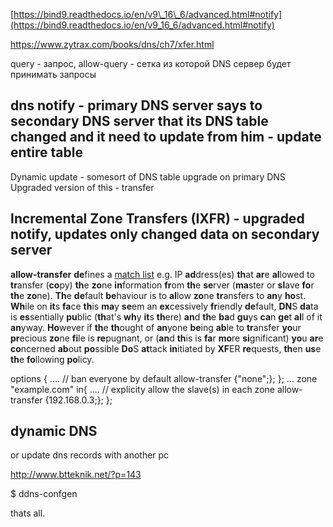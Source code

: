 [https://bind9.readthedocs.io/en/v9\_16\_6/advanced.html#notify](https://bind9.readthedocs.io/en/v9_16_6/advanced.html#notify)

https://www.zytrax.com/books/dns/ch7/xfer.html

query - запрос, allow-query - сетка из которой DNS сервер будет принимать запросы

## dns notify - primary DNS server says to secondary DNS server that its DNS table changed and it need to update from him - update entire table

Dynamic update - somesort of DNS table upgrade on primary DNS
Upgraded version of this - transfer

## Incremental Zone Transfers (IXFR) - upgraded notify, updates only changed data on secondary server

**allow-transfer** **de**fines a [match list](https://www.zytrax.com/books/dns/ch7/address_match_list.html) e.g. IP **ad**dress(es) **th**at **ar**e **al**lowed to **tr**ansfer (**co**py) **th**e **zo**ne **in**formation **fr**om **th**e **se**rver (**ma**ster or **sl**ave **fo**r **th**e **zo**ne). **Th**e **de**fault **be**haviour is to **al**low **zo**ne **tr**ansfers to **an**y **ho**st. **Wh**ile on **it**s **fa**ce **th**is **ma**y **se**em an **ex**cessively **fr**iendly **de**fault, **DN**S **da**ta is **es**sentially **pu**blic (**th**at's **wh**y **it**s **th**ere) **an**d **th**e **ba**d **gu**ys **ca**n **ge**t **al**l of it **an**yway. **Ho**wever if **th**e **th**ought of **an**yone **be**ing **ab**le to **tr**ansfer **yo**ur **pr**ecious **zo**ne **fi**le is **re**pugnant, or (**an**d **th**is is **fa**r **mo**re **si**gnificant) **yo**u **ar**e **co**ncerned **ab**out **po**ssible **Do**S **at**tack **in**itiated by **XF**ER **re**quests, **th**en **us**e **th**e **fo**llowing **po**licy.

options {
....
// ban everyone by default
allow-transfer {"none";};
};
...
zone "example.com" in{
....
// explicity allow the slave(s) in each zone
allow-transfer {192.168.0.3;};
};

## dynamic DNS
or update dns records with another pc

http://www.btteknik.net/?p=143

$ ddns-confgen

thats all.